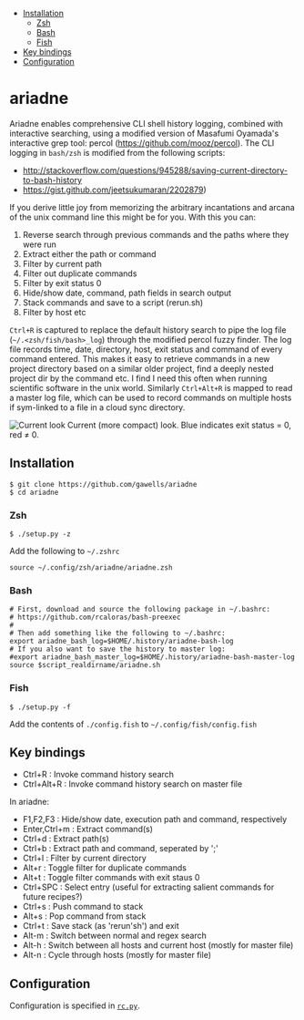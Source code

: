 - [Installation](#installation)
  - [Zsh](#zsh)
  - [Bash](#bash)
  - [Fish](#fish)
- [Key bindings](#keybindigs)
- [Configuration](#configuration)

# ariadne

Ariadne enables comprehensive CLI shell history logging, combined with interactive searching, using a modified version of Masafumi Oyamada's interactive grep tool: percol (https://github.com/mooz/percol). The CLI logging in `bash/zsh` is modified from the following scripts:

- http://stackoverflow.com/questions/945288/saving-current-directory-to-bash-history
- https://gist.github.com/jeetsukumaran/2202879)

If you derive little joy from memorizing the arbitrary incantations and arcana of the unix command line this might be for you. With this you can:

1. Reverse search through previous commands and the paths where they were run
2. Extract either the path or command
3. Filter by current path
4. Filter out duplicate commands
5. Filter by exit status 0
6. Hide/show date, command, path fields in search output
7. Stack commands and save to a script (rerun.sh)
8. Filter by host etc

`Ctrl+R` is captured to replace the default history search to pipe the log file (`~/.<zsh/fish/bash>_log`) through the modified percol fuzzy finder. The log file records time, date, directory, host, exit status and command of every command entered. This makes it easy to retrieve commands in a new project directory based on a similar older project, find a deeply nested project dir by the command etc. I find I need this often when running scientific software in the unix world. Similarly `Ctrl+Alt+R` is mapped to read a master log file, which can be used to record commands on multiple hosts if sym-linked to a file in a cloud sync directory. 

![Current look](https://user-images.githubusercontent.com/11155854/132119584-251c9c38-46be-4416-b32d-8ff214aeb7fa.png)
Current (more compact) look. Blue indicates exit status = 0, red ≠ 0.

## Installation
    $ git clone https://github.com/gawells/ariadne
    $ cd ariadne
    
### Zsh

    $ ./setup.py -z

Add the following to `~/.zshrc` 

    source ~/.config/zsh/ariadne/ariadne.zsh
    
### Bash
```shell
# First, download and source the following package in ~/.bashrc:
# https://github.com/rcaloras/bash-preexec
#
# Then add something like the following to ~/.bashrc:
export ariadne_bash_log=$HOME/.history/ariadne-bash-log
# If you also want to save the history to master log:   
#export ariadne_bash_master_log=$HOME/.history/ariadne-bash-master-log
source $script_realdirname/ariadne.sh
```    
### Fish
    
    $ ./setup.py -f
    
Add the contents of `./config.fish` to `~/.config/fish/config.fish`

## Key bindings

- Ctrl+R          : Invoke command history search
- Ctrl+Alt+R      : Invoke command history search on master file 

In ariadne:

- F1,F2,F3        : Hide/show date, execution path and command, respectively
- Enter,Ctrl+m    : Extract command(s)
- Ctrl+d          : Extract path(s)
- Ctrl+b          : Extract path and command, seperated by ';'
- Ctrl+l          : Filter by current directory
- Alt+r           : Toggle filter for duplicate commands
- Alt+t           : Toggle filter commands with exit staus 0
- Ctrl+SPC        : Select entry (useful for extracting salient commands for future recipes?)
- Ctrl+s          : Push command to stack
- Alt+s           : Pop command from stack
- Ctrl+t          : Save stack (as 'rerun'sh') and exit
- Alt-m           : Switch between normal and regex search 
- Alt-h           : Switch between all hosts and current host (mostly for master file)
- Alt-n           : Cycle through hosts (mostly for master file)

## Configuration

Configuration is specified in [`rc.py`](https://github.com/hongyi-zhao/ariadne/blob/master/rc.py).
